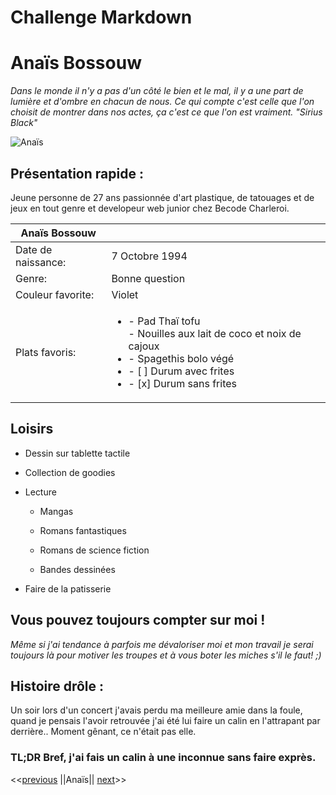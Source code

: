 # Challenge Markdown

# Anaïs Bossouw

_Dans le monde il n'y a pas d'un côté le bien et le mal, il y a une part de lumière et d'ombre en chacun de nous. Ce qui compte c'est celle que l'on choisit de montrer dans nos actes, ça c'est ce que l'on est vraiment. "Sirius Black"_

![Anaïs](https://media-exp1.licdn.com/dms/image/C4E03AQHvj54m8bsRQA/profile-displayphoto-shrink_800_800/0/1624361218510?e=1649289600&v=beta&t=hlG_c3ryDpfJvcx1YJlCrwwVNYlELMldBtpVXlVK9v0) 


## Présentation rapide :
Jeune personne de 27 ans passionnée d'art plastique, de tatouages et de jeux en tout genre et developeur web junior chez Becode Charleroi.

| Anaïs Bossouw     |                |
|-------------------|----------------|
| Date de naissance:| 7 Octobre 1994 |
| Genre:            | Bonne question |
| Couleur favorite: | Violet         |
| Plats favoris:    |<ul><li>- Pad Thaï tofu</li></li>- Nouilles aux lait de coco et noix de cajoux</li><li>- Spagethis bolo végé</li><li>- [ ] Durum avec frites</li><li>- [x] Durum sans frites</li></ul> |

## Loisirs

* Dessin sur tablette tactile

* Collection de goodies

* Lecture

  * Mangas
  
  * Romans fantastiques

  * Romans de science fiction

  * Bandes dessinées

* Faire de la patisserie

## Vous pouvez toujours compter sur moi !
_Même si j'ai tendance à parfois me dévaloriser moi et mon travail je serai toujours là pour motiver les troupes et à vous boter les miches s'il le faut! ;)_

## Histoire drôle :
Un soir lors d'un concert j'avais perdu ma meilleure amie dans la foule, quand je pensais l'avoir retrouvée j'ai été lui faire un calin en l'attrapant par derrière.. Moment gênant, ce n'était pas elle.

### TL;DR Bref, j'ai fais un calin à une inconnue sans faire exprès.



<<[previous](https://trello.com/c/c9rgOz9e/9-amorynejpg) ||Anaïs|| [next](https://trello.com/c/CGqvrbNm/12-bastienjpg)>>



